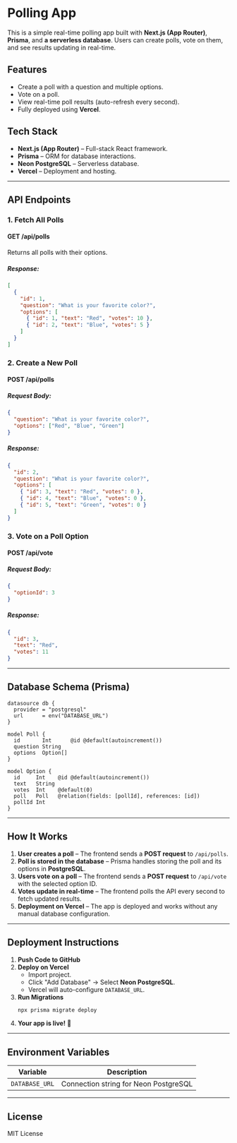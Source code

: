 # Polling App

This is a simple real-time polling app built with **Next.js (App Router)**, **Prisma**, and **a serverless database**. Users can create polls, vote on them, and see results updating in real-time.

## Features
- Create a poll with a question and multiple options.
- Vote on a poll.
- View real-time poll results (auto-refresh every second).
- Fully deployed using **Vercel**.

## Tech Stack
- **Next.js (App Router)** – Full-stack React framework.
- **Prisma** – ORM for database interactions.
- **Neon PostgreSQL** – Serverless database.
- **Vercel** – Deployment and hosting.

---

## API Endpoints

### **1. Fetch All Polls**
#### **GET /api/polls**
Returns all polls with their options.
##### **Response:**
```json
[
  {
    "id": 1,
    "question": "What is your favorite color?",
    "options": [
      { "id": 1, "text": "Red", "votes": 10 },
      { "id": 2, "text": "Blue", "votes": 5 }
    ]
  }
]
```

### **2. Create a New Poll**
#### **POST /api/polls**
##### **Request Body:**
```json
{
  "question": "What is your favorite color?",
  "options": ["Red", "Blue", "Green"]
}
```
##### **Response:**
```json
{
  "id": 2,
  "question": "What is your favorite color?",
  "options": [
    { "id": 3, "text": "Red", "votes": 0 },
    { "id": 4, "text": "Blue", "votes": 0 },
    { "id": 5, "text": "Green", "votes": 0 }
  ]
}
```

### **3. Vote on a Poll Option**
#### **POST /api/vote**
##### **Request Body:**
```json
{
  "optionId": 3
}
```
##### **Response:**
```json
{
  "id": 3,
  "text": "Red",
  "votes": 11
}
```

---

## Database Schema (Prisma)
```prisma
datasource db {
  provider = "postgresql"
  url      = env("DATABASE_URL")
}

model Poll {
  id       Int      @id @default(autoincrement())
  question String
  options  Option[]
}

model Option {
  id     Int    @id @default(autoincrement())
  text   String
  votes  Int    @default(0)
  poll   Poll   @relation(fields: [pollId], references: [id])
  pollId Int
}
```

---

## How It Works
1. **User creates a poll** – The frontend sends a **POST request** to `/api/polls`.
2. **Poll is stored in the database** – Prisma handles storing the poll and its options in **PostgreSQL**.
3. **Users vote on a poll** – The frontend sends a **POST request** to `/api/vote` with the selected option ID.
4. **Votes update in real-time** – The frontend polls the API every second to fetch updated results.
5. **Deployment on Vercel** – The app is deployed and works without any manual database configuration.

---

## Deployment Instructions
1. **Push Code to GitHub**
2. **Deploy on Vercel**
   - Import project.
   - Click "Add Database" → Select **Neon PostgreSQL**.
   - Vercel will auto-configure `DATABASE_URL`.
3. **Run Migrations**
   ```sh
   npx prisma migrate deploy
   ```
4. **Your app is live!** 🎉

---

## Environment Variables
| Variable       | Description             |
|---------------|-------------------------|
| `DATABASE_URL` | Connection string for Neon PostgreSQL |

---

## License
MIT License
